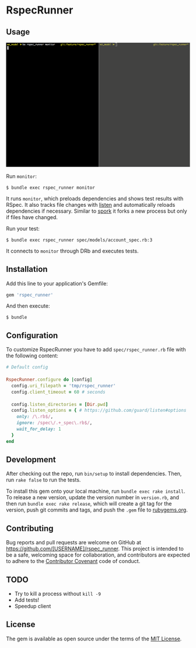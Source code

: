# RspecRunner

## Usage

![DEMO](./demo.gif)

Run `monitor`:

    $ bundle exec rspec_runner monitor

It runs `monitor`, which preloads dependencies and shows test results with RSpec.
It also tracks file changes with [listen](https://github.com/guard/listen/) and automatically reloads dependencies if necessary.
Similar to [spork](https://github.com/sporkrb/spork) it forks a new process but only if files have changed.

Run your test:

    $ bundle exec rspec_runner spec/models/account_spec.rb:3

It connects to `monitor` through DRb and executes tests.

## Installation

Add this line to your application's Gemfile:

```ruby
gem 'rspec_runner'
```

And then execute:

    $ bundle

## Configuration

To customize RspecRunner you have to add `spec/rspec_runner.rb` file with the following content:

```ruby
# Default config

RspecRunner.configure do |config|
  config.uri_filepath = 'tmp/rspec_runner'
  config.client_timeout = 60 # seconds

  config.listen_directories = [Dir.pwd]
  config.listen_options = { # https://github.com/guard/listen#options
    only: /\.rb$/,
    ignore: /spec\/.+_spec\.rb$/,
    wait_for_delay: 1
  }
end
```

## Development

After checking out the repo, run `bin/setup` to install dependencies. Then, run `rake false` to run the tests.

To install this gem onto your local machine, run `bundle exec rake install`. To release a new version, update the version number in `version.rb`, and then run `bundle exec rake release`, which will create a git tag for the version, push git commits and tags, and push the `.gem` file to [rubygems.org](https://rubygems.org).

## Contributing

Bug reports and pull requests are welcome on GitHub at https://github.com/[USERNAME]/rspec_runner. This project is intended to be a safe, welcoming space for collaboration, and contributors are expected to adhere to the [Contributor Covenant](contributor-covenant.org) code of conduct.

## TODO

* Try to kill a process without `kill -9`
* Add tests!
* Speedup client

## License

The gem is available as open source under the terms of the [MIT License](http://opensource.org/licenses/MIT).

